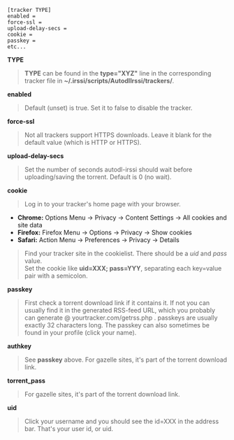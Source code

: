 ```
[tracker TYPE]
enabled =
force-ssl =
upload-delay-secs =
cookie =
passkey =
etc...
```

**TYPE**
> **TYPE** can be found in the **type="XYZ"** line in the corresponding tracker file in **~/.irssi/scripts/AutodlIrssi/trackers/**.

**enabled**
> Default (unset) is true. Set it to false to disable the tracker.

**force-ssl**
> Not all trackers support HTTPS downloads. Leave it blank for the default value (which is HTTP or HTTPS).

**upload-delay-secs**
> Set the number of seconds autodl-irssi should wait before uploading/saving the torrent. Default is 0 (no wait).

**cookie**
> Log in to your tracker's home page with your browser.
* **Chrome:** Options Menu -> Privacy -> Content Settings -> All cookies and site data
* **Firefox:** Firefox Menu -> Options -> Privacy -> Show cookies
* **Safari:** Action Menu -> Preferences -> Privacy -> Details

> Find your tracker site in the cookielist. There should be a _uid_ and _pass_ value.  
Set the cookie like **uid=XXX; pass=YYY**, separating each key=value pair with a semicolon.

**passkey**
> First check a torrent download link if it contains it. If not you can usually find it in the generated RSS-feed URL, which you probably can generate @ yourtracker.com/getrss.php . passkeys are usually exactly 32 characters long. The passkey can also sometimes be found in your profile (click your name).

**authkey**
> See **passkey** above. For gazelle sites, it's part of the torrent download link.

**torrent_pass**
> For gazelle sites, it's part of the torrent download link.

**uid**
> Click your username and you should see the id=XXX in the address bar. That's your user id, or uid.